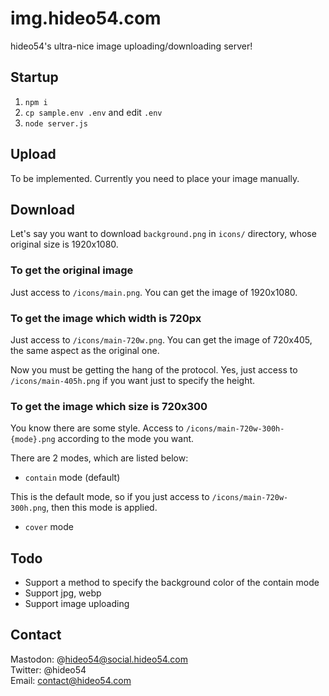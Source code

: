 # img.hideo54.com

hideo54's ultra-nice image uploading/downloading server!

## Startup

1. `npm i`
1. `cp sample.env .env` and edit `.env`
1. `node server.js`

## Upload

To be implemented. Currently you need to place your image manually.

## Download

Let's say you want to download `background.png` in `icons/` directory, whose original size is 1920x1080.

### To get the original image

Just access to `/icons/main.png`. You can get the image of 1920x1080.

### To get the image which width is 720px

Just access to `/icons/main-720w.png`. You can get the image of 720x405, the same aspect as the original one.

Now you must be getting the hang of the protocol. Yes, just access to `/icons/main-405h.png` if you want just to specify the height.

### To get the image which size is 720x300

You know there are some style. Access to `/icons/main-720w-300h-{mode}.png` according to the mode you want. 

There are 2 modes, which are listed below:

* `contain` mode (default)

This is the default mode, so if you just access to `/icons/main-720w-300h.png`, then this mode is applied.

* `cover` mode

## Todo

* Support a method to specify the background color of the contain mode
* Support jpg, webp
* Support image uploading

## Contact

Mastodon: @hideo54@social.hideo54.com  
Twitter: @hideo54  
Email: contact@hideo54.com
